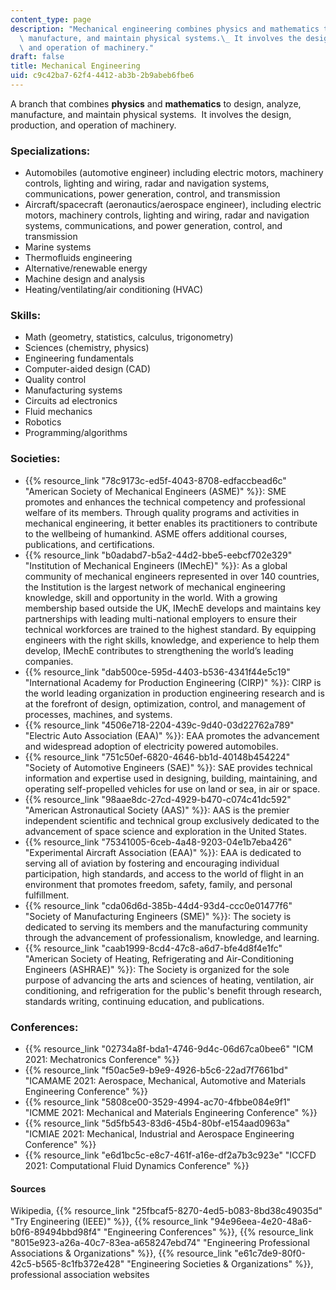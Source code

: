 ```yaml
---
content_type: page
description: "Mechanical engineering combines physics and mathematics to design, analyze,\
  \ manufacture, and maintain physical systems.\_ It involves the design, production,\
  \ and operation of machinery."
draft: false
title: Mechanical Engineering
uid: c9c42ba7-62f4-4412-ab3b-2b9abeb6fbe6
---
```

A branch that combines **physics** and **mathematics** to design, analyze, manufacture, and maintain physical systems.  It involves the design, production, and operation of machinery.

### Specializations:

- Automobiles (automotive engineer) including electric motors, machinery controls, lighting and wiring, radar and navigation systems, communications, power generation, control, and transmission
- Aircraft/spacecraft (aeronautics/aerospace engineer), including electric motors, machinery controls, lighting and wiring, radar and navigation systems, communications, and power generation, control, and transmission
- Marine systems
- Thermofluids engineering
- Alternative/renewable energy
- Machine design and analysis
- Heating/ventilating/air conditioning (HVAC)

### Skills:

- Math (geometry, statistics, calculus, trigonometry)
- Sciences (chemistry, physics)
- Engineering fundamentals
- Computer-aided design (CAD)
- Quality control
- Manufacturing systems
- Circuits ad electronics
- Fluid mechanics
- Robotics
- Programming/algorithms

### Societies:

- {{% resource_link "78c9173c-ed5f-4043-8708-edfaccbead6c" "American Society of Mechanical Engineers (ASME)" %}}: SME promotes and enhances the technical competency and professional welfare of its members. Through quality programs and activities in mechanical engineering, it better enables its practitioners to contribute to the wellbeing of humankind. ASME offers additional courses, publications, and certifications.
- {{% resource_link "b0adabd7-b5a2-44d2-bbe5-eebcf702e329" "Institution of Mechanical Engineers (IMechE)" %}}: As a global community of mechanical engineers represented in over 140 countries, the Institution is the largest network of mechanical engineering knowledge, skill and opportunity in the world. With a growing membership based outside the UK, IMechE develops and maintains key partnerships with leading multi-national employers to ensure their technical workforces are trained to the highest standard. By equipping engineers with the right skills, knowledge, and experience to help them develop, IMechE contributes to strengthening the world’s leading companies.
- {{% resource_link "dab500ce-595d-4403-b536-4341f44e5c19" "International Academy for Production Engineering (CIRP)" %}}: CIRP is the world leading organization in production engineering research and is at the forefront of design, optimization, control, and management of processes, machines, and systems.
- {{% resource_link "4506e718-2204-439c-9d40-03d22762a789" "Electric Auto Association (EAA)" %}}: EAA promotes the advancement and widespread adoption of electricity powered automobiles.
- {{% resource_link "751c50ef-6820-4646-bb1d-40148b454224" "Society of Automotive Engineers (SAE)" %}}: SAE provides technical information and expertise used in designing, building, maintaining, and operating self-propelled vehicles for use on land or sea, in air or space.
- {{% resource_link "98aae8dc-27cd-4929-b470-c074c41dc592" "American Astronautical Society (AAS)" %}}: AAS is the premier independent scientific and technical group exclusively dedicated to the advancement of space science and exploration in the United States.
- {{% resource_link "75341005-6ceb-4a48-9203-04e1b7eba426" "Experimental Aircraft Association (EAA)" %}}: EAA is dedicated to serving all of aviation by fostering and encouraging individual participation, high standards, and access to the world of flight in an environment that promotes freedom, safety, family, and personal fulfillment.
- {{% resource_link "cda06d6d-385b-44d4-93d4-ccc0e01477f6" "Society of Manufacturing Engineers (SME)" %}}: The society is dedicated to serving its members and the manufacturing community through the advancement of professionalism, knowledge, and learning.
- {{% resource_link "caab1999-8cd4-47c8-a6d7-bfe4d8f4e1fc" "American Society of Heating, Refrigerating and Air-Conditioning Engineers (ASHRAE)" %}}: The Society is organized for the sole purpose of advancing the arts and sciences of heating, ventilation, air conditioning, and refrigeration for the public's benefit through research, standards writing, continuing education, and publications.

### Conferences:

- {{% resource_link "02734a8f-bda1-4746-9d4c-06d67ca0bee6" "ICM 2021: Mechatronics Conference" %}}
- {{% resource_link "f50ac5e9-b9e9-4926-b5c6-22ad7f7661bd" "ICAMAME 2021: Aerospace, Mechanical, Automotive and Materials Engineering Conference" %}}
- {{% resource_link "5808ce00-3529-4994-ac70-4fbbe084e9f1" "ICMME 2021: Mechanical and Materials Engineering Conference" %}}
- {{% resource_link "5d5fb543-83d6-45b4-80bf-e154aad0963a" "ICMIAE 2021: Mechanical, Industrial and Aerospace Engineering Conference" %}}
- {{% resource_link "e6d1bc5c-e8c7-461f-a16e-df2a7b3c923e" "ICCFD 2021: Computational Fluid Dynamics Conference" %}}

#### Sources

Wikipedia, {{% resource_link "25fbcaf5-8270-4ed5-b083-8bd38c49035d" "Try Engineering (IEEE)" %}}, {{% resource_link "94e96eea-4e20-48a6-b0f6-89494bbd98f4" "Engineering Conferences" %}}, {{% resource_link "8015e923-a26a-40c7-83ea-a658247ebd74" "Engineering Professional Associations & Organizations" %}}, {{% resource_link "e61c7de9-80f0-42c5-b565-8c1fb372e428" "Engineering Societies & Organizations" %}}, professional association websites